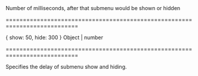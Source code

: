 <!--**
/*-------------------------------------------
    Auto-generated file. Do not modify.
-------------------------------------------

**-->
<!--d-->Number of milliseconds, after that submenu would be shown or hidden<!--/d-->
===========================================================================
<!--default-->{ show: 50, hide: 300 }<!--/default-->
<!--type-->Object | number<!--/type-->
===========================================================================

<!--shortDescription-->
Specifies the delay of submenu show and hiding.
<!--/shortDescription-->

<!--fullDescription-->

<!--/fullDescription-->